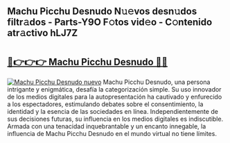 ## Machu Picchu Desnudo N𝚞𝚎vos desn𝚞dos filtr𝚊dos - Parts-Y9O F𝚘tos vid𝚎o - C𝚘ntenido atr𝚊ctivo hLJ7Z

# <h2><a href="http://mb7v7rn.tromn.icu/?c=Machu+Picchu+Desnudo">🔗👉👉👉 Machu Picchu Desnudo 🔗🔗</a></h2>

[![Machu Picchu Desnudo nuevo](https://i.imgur.com/pEAQMta.gif)](http://mb7v7rn.tromn.icu/?c=Machu+Picchu+Desnudo)
Machu Picchu Desnudo, una persona intrigante y enigmática, desafía la categorización simple. Su uso innovador de los medios digitales para la autopresentación ha cautivado y enfurecido a los espectadores, estimulando debates sobre el consentimiento, la identidad y la esencia de las sociedades en línea. Independientemente de sus decisiones futuras, su influencia en los medios digitales es indiscutible. Armada con una tenacidad inquebrantable y un encanto innegable, la influencia de Machu Picchu Desnudo en el mundo virtual no tiene límites.
